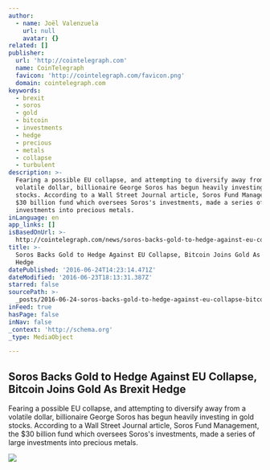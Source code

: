 ```yaml
---
author:
  - name: Joël Valenzuela
    url: null
    avatar: {}
related: []
publisher:
  url: 'http://cointelegraph.com'
  name: CoinTelegraph
  favicon: 'http://cointelegraph.com/favicon.png'
  domain: cointelegraph.com
keywords:
  - brexit
  - soros
  - gold
  - bitcoin
  - investments
  - hedge
  - precious
  - metals
  - collapse
  - turbulent
description: >-
  Fearing a possible EU collapse, and attempting to diversify away from a
  volatile dollar, billionaire George Soros has begun heavily investing in gold
  stocks. According to a Wall Street Journal article, Soros Fund Management, the
  $30 billion fund which oversees Soros's investments, made a series of large
  investments into precious metals.
inLanguage: en
app_links: []
isBasedOnUrl: >-
  http://cointelegraph.com/news/soros-backs-gold-to-hedge-against-eu-collapse-bitcoin-joins-gold-as-brexit-hedge
title: >-
  Soros Backs Gold to Hedge Against EU Collapse, Bitcoin Joins Gold As Brexit
  Hedge
datePublished: '2016-06-24T14:23:14.471Z'
dateModified: '2016-06-23T18:13:31.387Z'
starred: false
sourcePath: >-
  _posts/2016-06-24-soros-backs-gold-to-hedge-against-eu-collapse-bitcoin-joins.md
inFeed: true
hasPage: false
inNav: false
_context: 'http://schema.org'
_type: MediaObject

---
```

<article style=""><h1>Soros Backs Gold to Hedge Against EU Collapse, Bitcoin Joins Gold As Brexit Hedge</h1><p>Fearing a possible EU collapse, and attempting to diversify away from a volatile dollar, billionaire George Soros has begun heavily investing in gold stocks. According to a Wall Street Journal article, Soros Fund Management, the $30 billion fund which oversees Soros's investments, made a series of large investments into precious metals.</p><img src="http://cointelegraph.com/storage/uploads/view/85e7589159ee8f459640001890b86884.png" /></article>